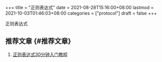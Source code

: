 +++
title = "正则表达式"
date = 2021-08-28T15:16:00+08:00
lastmod = 2021-10-03T01:46:03+08:00
categories = ["protocol"]
draft = false
+++

正则表达式

<!--more-->


## 推荐文章 {#推荐文章}

1.  [正则表达式30分钟入门教程](http://help.locoy.com/Document/Learn%5FRegex%5FFor%5F30%5FMinutes.htm)